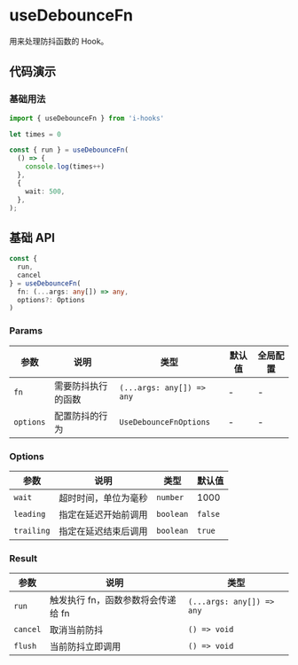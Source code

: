 # useDebounceFn

用来处理防抖函数的 Hook。

## 代码演示

### 基础用法

```ts
import { useDebounceFn } from 'i-hooks'

let times = 0

const { run } = useDebounceFn(
  () => {
    console.log(times++)
  },
  {
    wait: 500,
  },
);

```

## 基础 API
  
```ts
const {
  run,
  cancel
} = useDebounceFn(
  fn: (...args: any[]) => any,
  options?: Options
)
```

### Params

| 参数 | 说明 | 类型 | 默认值 | 全局配置 |
| --- | ---- | --- | ----- | ------ |
| `fn` | 需要防抖执行的函数 | `(...args: any[]) => any` | - | - |  
| `options` | 配置防抖的行为 | `UseDebounceFnOptions` | - | - |  

### Options

| 参数 | 说明 | 类型 | 默认值 |
| --- | ---- | --- | ---- |
| `wait` | 超时时间，单位为毫秒 | `number` | 1000 |
| `leading` | 指定在延迟开始前调用 | `boolean` | `false` |
| `trailing` | 指定在延迟结束后调用 | `boolean` | `true` |



### Result

| 参数 | 说明 | 类型 |  
| --- | ---- | --- |
| `run` | 触发执行 fn，函数参数将会传递给 fn | `(...args: any[]) => any` |
| `cancel` | 取消当前防抖 | `() => void` |
| `flush` | 当前防抖立即调用 | `() => void` |

<!-- 所有单元格的两端都需要有一个空格 --> 
